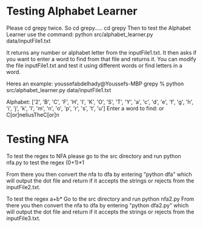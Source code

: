 

# Testing Alphabet Learner 
Please cd grepy twice. So cd grepy..... cd grepy
Then to test the Alphabet Learner use the command: python src/alphabet_learner.py data/inputFile1.txt

It returns any number or alphabet letter from the inputFile1.txt. It then asks if you want to enter a word to find from that file and returns it. You can modify the file inputFile1.txt and test it using different words or find letters in a word. 

Heres an example:
youssefabdelhady@Youssefs-MBP grepy % python src/alphabet_learner.py data/inputFile1.txt

Alphabet: ['2', 'B', 'C', 'F', 'H', 'I', 'K', 'O', 'S', 'T', 'Y', 'a', 'c', 'd', 'e', 'f', 'g', 'h', 'i', 'j', 'k', 'l', 'm', 'n', 'o', 'p', 'r', 's', 't', 'u']
Enter a word to find: or
C[or]neliusTheC[or]n

# Testing NFA
To test the regex to NFA please go to the src directory and run python nfa.py to test the regex (0+1)*1 

From there you then convert the nfa to dfa by entering "python dfa" which will output the dot file and return if it accepts the strings or rejects from the inputFile2.txt.

To test the regex a+b*
Go to the src directory and run python nfa2.py
From there you then convert the nfa to dfa by entering "python dfa2.py" which will output the dot file and return if it accepts the strings or rejects from the inputFile3.txt.


